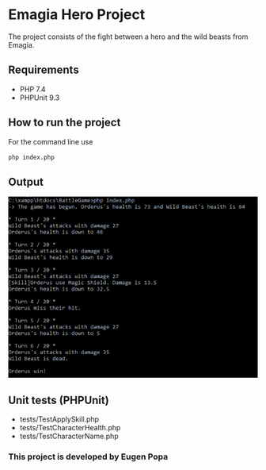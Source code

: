 # Emagia Hero Project

The project consists of the fight between a hero and the wild beasts from Emagia.
## Requirements

- PHP 7.4
- PHPUnit 9.3

## How to run the project
For the command line use
```bash
php index.php
```

## Output
![Screenshot](https://raw.githubusercontent.com/eugen996/BattleGame/master/images/Screenshot_1.png)

## Unit tests (PHPUnit)

- tests/TestApplySkill.php
- tests/TestCharacterHealth.php
- tests/TestCharacterName.php

### This project is developed by Eugen Popa

